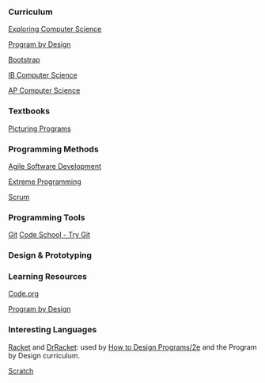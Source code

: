 ### Curriculum

[Exploring Computer Science]()

[Program by Design](http://programbydesign.org)

[Bootstrap]()

[IB Computer Science]()

[AP Computer Science]()

### Textbooks

[Picturing Programs](http://picturingprograms.com)

### Programming Methods

[Agile Software Development](http://www.agile-process.org)

[Extreme Programming](http://www.extremeprogramming.org)

[Scrum](https://www.scrum.org)

### Programming Tools

[Git]() [Code School - Try Git](http://try.github.io/levels/1/challenges/1)


### Design & Prototyping

### Learning Resources

[Code.org](http://code.org)

[Program by Design](http://programbydesign.org)

### Interesting Languages

[Racket](http://racket-lang.org) and [DrRacket](http://docs.racket-lang.org/drracket/): used by [How to Design Programs/2e](http://www.ccs.neu.edu/home/matthias/HtDP2e/index.html) and the Program by Design curriculum.

[Scratch]()
